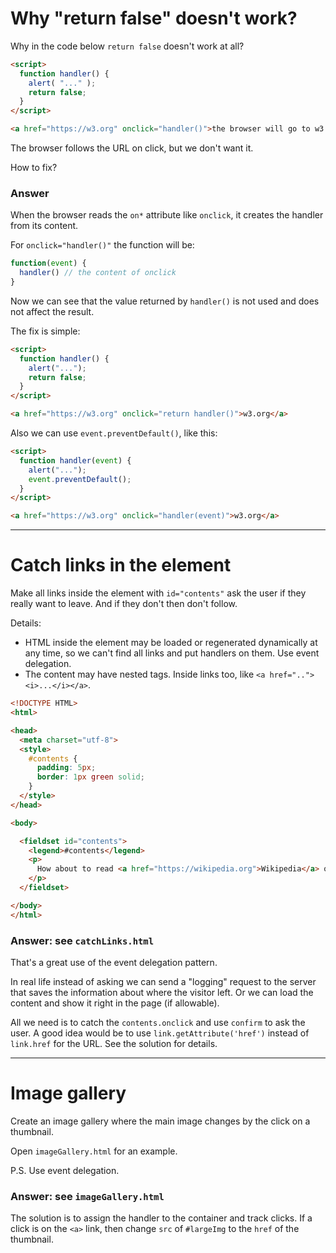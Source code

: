 # Why "return false" doesn't work?

Why in the code below `return false` doesn't work at all?

```html autorun run
<script>
  function handler() {
    alert( "..." );
    return false;
  }
</script>

<a href="https://w3.org" onclick="handler()">the browser will go to w3.org</a>
```

The browser follows the URL on click, but we don't want it.

How to fix?

### Answer

When the browser reads the `on*` attribute like `onclick`, it creates the handler from its content.

For `onclick="handler()"` the function will be:

```js
function(event) {
  handler() // the content of onclick
}
```

Now we can see that the value returned by `handler()` is not used and does not affect the result.

The fix is simple:

```html run
<script>
  function handler() {
    alert("...");
    return false;
  }
</script>

<a href="https://w3.org" onclick="return handler()">w3.org</a>
```

Also we can use `event.preventDefault()`, like this:

```html run
<script>
  function handler(event) {
    alert("...");
    event.preventDefault();
  }
</script>

<a href="https://w3.org" onclick="handler(event)">w3.org</a>
```

---

# Catch links in the element

Make all links inside the element with `id="contents"` ask the user if they really want to leave. And if they don't then don't follow.

Details:

- HTML inside the element may be loaded or regenerated dynamically at any time, so we can't find all links and put handlers on them. Use event delegation.
- The content may have nested tags. Inside links too, like `<a href=".."><i>...</i></a>`.

```html
<!DOCTYPE HTML>
<html>

<head>
  <meta charset="utf-8">
  <style>
    #contents {
      padding: 5px;
      border: 1px green solid;
    }
  </style>
</head>

<body>

  <fieldset id="contents">
    <legend>#contents</legend>
    <p>
      How about to read <a href="https://wikipedia.org">Wikipedia</a> or visit <a href="https://w3.org"><i>W3.org</i></a> and learn about modern standards?
    </p>
  </fieldset>

</body>
</html>
```

### Answer: see `catchLinks.html`

That's a great use of the event delegation pattern.

In real life instead of asking we can send a "logging" request to the server that saves the information about where the visitor left. Or we can load the content and show it right in the page (if allowable).

All we need is to catch the `contents.onclick` and use `confirm` to ask the user. A good idea would be to use `link.getAttribute('href')` instead of `link.href` for the URL. See the solution for details.

---

# Image gallery

Create an image gallery where the main image changes by the click on a thumbnail.

Open `imageGallery.html` for an example.

P.S. Use event delegation.

### Answer: see `imageGallery.html`

The solution is to assign the handler to the container and track clicks. If a click is on the `<a>` link, then change `src` of `#largeImg` to the `href` of the thumbnail.